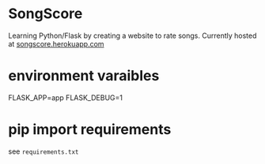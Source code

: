 # SongScore
Learning Python/Flask by creating a website to rate songs. Currently hosted at [songscore.herokuapp.com](songscore.herokuapp.com)

# environment varaibles
FLASK_APP=app
FLASK_DEBUG=1

# pip import requirements
see `requirements.txt`
